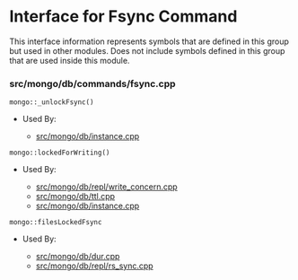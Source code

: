 
# Interface for Fsync Command
This interface information represents symbols that are defined in this group but used in other modules.  Does not include symbols defined in this group that are used inside this module.

### src/mongo/db/commands/fsync.cpp

<div></div>

    mongo::_unlockFsync()

- Used By:

    - [src/mongo/db/instance.cpp](../../../../storage/storage\_layer\_structure)

<div></div>

    mongo::lockedForWriting()

- Used By:

    - [src/mongo/db/repl/write\_concern.cpp](../../../../replication/write\_concern)
    - [src/mongo/db/ttl.cpp](../../../../queries/indexing)
    - [src/mongo/db/instance.cpp](../../../../storage/storage\_layer\_structure)

<div></div>

    mongo::filesLockedFsync

- Used By:

    - [src/mongo/db/dur.cpp](../../../../storage/journaling)
    - [src/mongo/db/repl/rs\_sync.cpp](../../../../replication/data\_sync)
